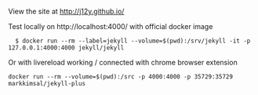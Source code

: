 

View the site at http://j12y.github.io/ 

Test locally on http://localhost:4000/ with official docker image
```
  $ docker run --rm --label=jekyll --volume=$(pwd):/srv/jekyll -it -p 127.0.0.1:4000:4000 jekyll/jekyll
```

Or with livereload working / connected with chrome browser extension
```
docker run --rm --volume=$(pwd):/src -p 4000:4000 -p 35729:35729
markkimsal/jekyll-plus
```
